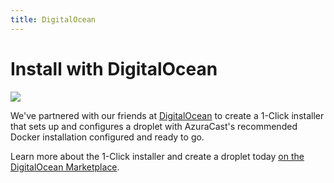 ```yaml
---
title: DigitalOcean
---
```


# Install with DigitalOcean

![](/img/DO_Logo_Horizontal_Blue.png)

We've partnered with our friends at [DigitalOcean](https://m.do.co/c/1023fa8af513) to create a 1-Click installer that sets up and configures a droplet with AzuraCast's recommended Docker installation configured and ready to go.

Learn more about the 1-Click installer and create a droplet today [on the DigitalOcean Marketplace](https://marketplace.digitalocean.com/apps/azuracast?refcode=1023fa8af513).